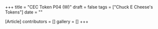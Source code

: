 +++
title = "CEC Token P04 (W)"
draft = false
tags = ["Chuck E Cheese's Tokens"]
date = ""

[Article]
contributors = []
gallery = []
+++
